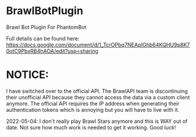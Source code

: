 # BrawlBotPlugin
Brawl Bot Plugin For PhantomBot

Full details can be found here: https://docs.google.com/document/d/1_TcrOPbq7NEApIGhb64KQHU9p8K70otC9PbxRB4hAOA/edit?usp=sharing

# NOTICE: 
I have switched over to the official API. The BrawlAPI team is discontinuing their unofficial API because they cannot access the data via a custom client anymore. The official API requires the IP address when generating their authentication tokens which is annoying but you will have to live with it.

2022-05-04: I don't really play Brawl Stars anymore and this is WAY out of date. Not sure how much work is needed to get it working. Good luck!

